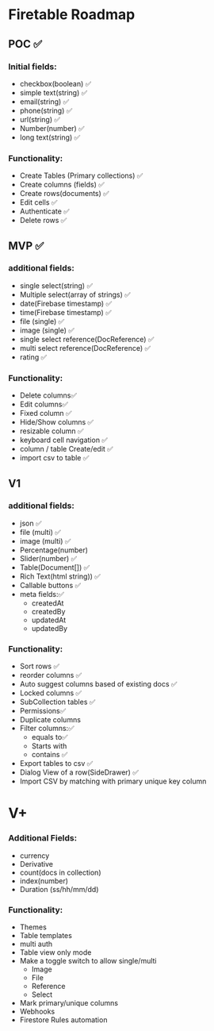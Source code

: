 # Firetable Roadmap

## POC ✅

### Initial fields:

- checkbox(boolean) ✅
- simple text(string) ✅
- email(string) ✅
- phone(string) ✅
- url(string) ✅
- Number(number) ✅
- long text(string) ✅

### Functionality:

- Create Tables (Primary collections) ✅
- Create columns (fields) ✅
- Create rows(documents) ✅
- Edit cells ✅
- Authenticate ✅
- Delete rows ✅

## MVP ✅

### additional fields:

- single select(string) ✅
- Multiple select(array of strings) ✅
- date(Firebase timestamp) ✅
- time(Firebase timestamp) ✅
- file (single) ✅
- image (single) ✅
- single select reference(DocReference) ✅
- multi select reference(DocReference) ✅
- rating ✅

### Functionality:

- Delete columns✅
- Edit columns✅
- Fixed column ✅
- Hide/Show columns ✅
- resizable column ✅
- keyboard cell navigation ✅
- column / table Create/edit  ✅
- import csv to table ✅

## V1

### additional fields:

- json ✅
- file (multi) ✅
- image (multi) ✅
- Percentage(number)
- Slider(number) ✅
- Table(Document[]) ✅
- Rich Text(html string)) ✅
- Callable buttons ✅
- meta fields:✅
  - createdAt
  - createdBy
  - updatedAt
  - updatedBy

### Functionality:

- Sort rows ✅
- reorder columns ✅
- Auto suggest columns based of existing docs ✅
- Locked columns ✅
- SubCollection tables ✅
- Permissions✅
- Duplicate columns
- Filter columns:✅
  - equals to✅
  - Starts with
  - contains ✅
- Export tables to csv ✅
- Dialog View of a row(SideDrawer) ✅
- Import CSV by matching with primary unique key column

# V+

### Additional Fields:

- currency
- Derivative
- count(docs in collection)
- index(number)
- Duration (ss/hh/mm/dd) 


### Functionality:

- Themes
- Table templates
- multi auth
- Table view only mode
- Make a toggle switch to allow single/multi
  - Image
  - File
  - Reference
  - Select
- Mark primary/unique columns
- Webhooks
- Firestore Rules automation
